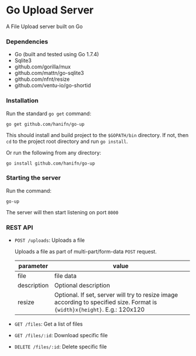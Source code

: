 # Go Upload Server

A File Upload server built on Go

### Dependencies
- Go (built and tested using Go 1.7.4)
- Sqlite3
- github.com/gorilla/mux
- github.com/mattn/go-sqlite3 
- github.com/nfnt/resize
- github.com/ventu-io/go-shortid

### Installation
Run the standard `go get` command:
```
go get github.com/hanifn/go-up
```

This should install and build project to the `$GOPATH/bin` directory.
If not, then `cd` to the project root directory and run `go install`.

Or run the following from any directory:
```
go install github.com/hanifn/go-up
```

### Starting the server
Run the command:
```
go-up
```
The server will then start listening on port `8000`

### REST API
- `POST /uploads`: Uploads a file

   Uploads a file as part of multi-part/form-data `POST` request.
   
   |parameter   |value               |
   |------------|--------------------|
   |file        |file data           |
   |description |Optional description|
   |resize      |Optional. If set, server will try to resize image according to specified size. Format is `{width}x{height}`. E.g.: 120x120|

- `GET /files`: Get a list of files
- `GET /files/:id`: Download specific file
- `DELETE /files/:id`: Delete specific file